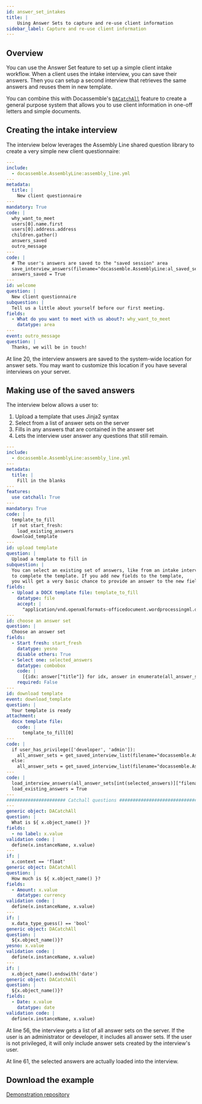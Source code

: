 ```yaml
---
id: answer_set_intakes
title: |
    Using Answer Sets to capture and re-use client information
sidebar_label: Capture and re-use client information
---
```


## Overview

You can use the Answer Set feature to set up a simple client intake workflow.
When a client uses the intake interview, you can save their answers. Then you can 
setup a second interview that retrieves the same answers and reuses them in new template.

You can combine this with Docassemble's [`DACatchAll`](https://docassemble.org/docs/fields.html#catchall)
feature to create a general purpose system that allows you to use client information in 
one-off letters and simple documents.

## Creating the intake interview

The interview below leverages the Assembly Line shared question library to create a 
very simple new client questionnaire:


```yaml
---
include:
  - docassemble.AssemblyLine:assembly_line.yml
---
metadata:
  title: |
    New client questionnaire
---
mandatory: True
code: |
  why_want_to_meet
  users[0].name.first
  users[0].address.address
  children.gather()
  answers_saved
  outro_message
---
code: |
  # The user's answers are saved to the "saved session" area
  save_interview_answers(filename="docassemble.AssemblyLine:al_saved_sessions_store.yml", metadata = {"title": str(users) } )
  answers_saved = True
---
id: welcome
question: |
  New client questionnaire
subquestion: |
  Tell us a little about yourself before our first meeting.
fields:
  - What do you want to meet with us about?: why_want_to_meet
    datatype: area
---
event: outro_message
question: |
  Thanks, we will be in touch!
```

At line 20, the interview answers are saved to the system-wide location for
answer sets. You may want to customize this location if you have several
interviews on your server.

## Making use of the saved answers

The interview below allows a user to:

1. Upload a template that uses Jinja2 syntax
1. Select from a list of answer sets on the server
1. Fills in any answers that are contained in the answer set
1. Lets the interview user answer any questions that still remain.


```yaml
---
include:
  - docassemble.AssemblyLine:assembly_line.yml
---
metadata:
  title: |
    Fill in the blanks
---
features:
  use catchall: True
---
mandatory: True
code: |
  template_to_fill  
  if not start_fresh:
    load_existing_answers
  download_template
---
id: upload template
question: |
  Upload a template to fill in
subquestion: |
  You can select an existing set of answers, like from an intake interview, to use 
  to complete the template. If you add new fields to the template,
  you will get a very basic chance to provide an answer to the new field.
fields:
  - Upload a DOCX template file: template_to_fill
    datatype: file
    accept: |
      "application/vnd.openxmlformats-officedocument.wordprocessingml.document"
---
id: choose an answer set
question: |
  Choose an answer set
fields:
  - Start fresh: start_fresh
    datatype: yesno
    disable others: True
  - Select one: selected_answers
    datatype: combobox
    code: |
      [{idx: answer["title"]} for idx, answer in enumerate(all_answer_sets)]
    required: False      
---
id: download template
event: download_template
question: |
  Your template is ready
attachment: 
  docx template file:
    code: |
      template_to_fill[0]
---
code: |
  if user_has_privilege(['developer', 'admin']):
    all_answer_sets = get_saved_interview_list(filename="docassemble.AssemblyLine:al_saved_sessions_store.yml", user_id="all", exclude_newly_started_sessions=False)
  else:
    all_answer_sets = get_saved_interview_list(filename="docassemble.AssemblyLine:al_saved_sessions_store.yml", exclude_newly_started_sessions=False)
---
code: |
  load_interview_answers(all_answer_sets[int(selected_answers)]["filename"], all_answer_sets[int(selected_answers)]["key"])
  load_existing_answers = True
---
###################### Catchall questions ###########################################
---
generic object: DACatchAll
question: |
  What is ${ x.object_name() }?
fields:
  - no label: x.value
validation code: |
  define(x.instanceName, x.value)
---
if: |
  x.context == 'float'
generic object: DACatchAll
question: |
  How much is ${ x.object_name() }?
fields:
  - Amount: x.value
    datatype: currency
validation code: |
  define(x.instanceName, x.value)
---
if: |
  x.data_type_guess() == 'bool'
generic object: DACatchAll
question: |
  ${x.object_name()}?
yesno: x.value
validation code: |
  define(x.instanceName, x.value)
---
if: |
  x.object_name().endswith('date')
generic object: DACatchAll
question: |
  ${x.object_name()}?
fields:
  - Date: x.value
    datatype: date
validation code: |
  define(x.instanceName, x.value)
```

At line 56, the interview gets a list of all answer sets on the server.
If the user is an administrator or developer, it includes all answer sets.
If the user is not privileged, it will only include answer sets created by the
interview's user.

At line 61, the selected answers are actually loaded into the interview.

## Download the example

[Demonstration repository](https://github.com/LemmaLegalConsulting/docassemble-IntakeAndReuse)